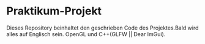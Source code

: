 # Praktikum-Projekt
Dieses Repository beinhaltet den geschrieben Code des Projektes.Bald wird alles auf Englisch sein. OpenGL und C++(GLFW || Dear ImGui).
